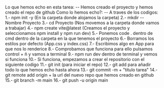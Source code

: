 Lo que hemos echo en esta tarea:
  -- Hemos creado el proyecto y hemos creado el repo de github 
  Como lo hemos echo?:
  -- A traves de los codigos:
  1.- npm init -y (En la carpeta donde alojamos la carpeta)
  2.- mkdir -- Nombre Proyecto
  3.- cd Proyecto (Nos movemos a la carpeta donde vamos a trabajar)
  4.- npm create vite@latest (Creamos el proyecto y seleccionamos npm install y npm run dev)
  5.- Ponemos code . dentro de cmd dentro de la carpeta en la que tenemos el proyecto
  6.- Borramos los estilos por defecto (App.css y index.css)
  7.- Escribimos algo en App para que nos lo renderice 
  8.- Comprobamos que funciona para ello pulsamos control + ñ y vamos a terminal
  9.- npm run dev dentro de terminal y vemos si funciona
  10.- Si funciona, empezamos a crear el repositorio con el siguiente codigo
  11.- git init (para iniciar el repo)
  12.- git add para añadir todo lo que hemos echo hasta ahora
  13.- git commit -m + "titulo tarea"
  14.- git remote add origin + la url del nuevo repo que hemos creado en github
  15.- git branch -m main 
  16.- git push -u origin main
